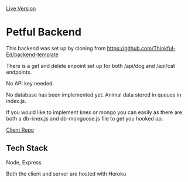 [Live Version](https://petful-app-marina-darren.herokuapp.com/)

# Petful Backend 

This backend was set up by cloning from https://github.com/Thinkful-Ed/backend-template

There is a get and delete enpoint set up for both /api/dog and /api/cat endpoints.

No API key needed. 

No database has been implemented yet. Animal data stored in queues in index.js.

If you would like to implement knex or mongo you can easily as there are both a db-knex.js and db-mongoose.js file to get you hooked up. 

[Client Repo](https://github.com/thinkful-ei20/Petful-Client-Marina-Darren)

## Tech Stack

Node, Express

Both the client and server are hosted with Heroku

